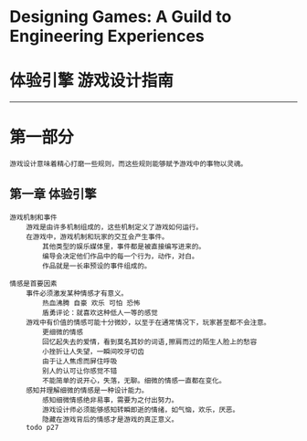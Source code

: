# Designing Games: A Guild to Engineering Experiences
# 体验引擎 游戏设计指南

---

# 第一部分

```
游戏设计意味着精心打磨一些规则，而这些规则能够赋予游戏中的事物以灵魂。
```

## 第一章 体验引擎

```
游戏机制和事件
	游戏是由许多机制组成的，这些机制定义了游戏如何运行。
	在游戏中，游戏机制和玩家的交互会产生事件。
		其他类型的娱乐媒体里，事件都是被直接编写进来的。
		编导会决定他们作品中的每一个行为，动作，对白。
		作品就是一长串预设的事件组成的。

情感是首要因素
	事件必须激发某种情感才有意义。
		热血沸腾 自豪 欢乐 可怕 恐怖
		盾勇评论：就喜欢这种低人一等的感觉
	游戏中有价值的情感可能十分微妙，以至于在通常情况下，玩家甚至都不会注意。
		更细微的情感
		回忆起失去的爱情，看到莫名其妙的词语,擦肩而过的陌生人脸上的愁容
		小挫折让人失望，一瞬间咬牙切齿
		由于让人焦虑而屏住呼吸
		别人的认可让你感觉不错
		不能简单的说开心，失落，无聊。细微的情感一直都在变化。
	感知并理解细微的情感是一种设计能力。
		感知细微情感绝非易事，需要为之付出努力。
		游戏设计师必须能够感知转瞬即逝的情绪，如气恼，欢乐，厌恶。
		隐藏在游戏背后的情感才是游戏的真正意义。
	todo p27
```
